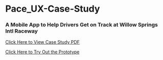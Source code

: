 # Pace_UX-Case-Study
### A Mobile App to Help Drivers Get on Track at Willow Springs Intl Raceway

[Click Here to View Case Study PDF](PACE_CaseStudy.pdf)

[Click Here to Try Out the Prototype](https://www.figma.com/proto/V1sGC8c9e08ETW4JtVD0of/Untitled?page-id=0%3A1&node-id=329-314&viewport=306%2C720%2C0.11&t=XMOscP6FzVqomKb1-1&scaling=scale-down&starting-point-node-id=3%3A8&show-proto-sidebar=1)
